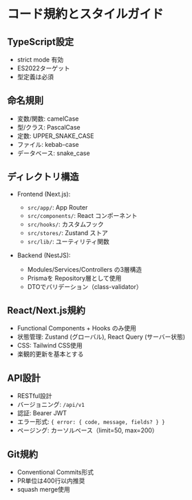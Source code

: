 # コード規約とスタイルガイド

## TypeScript設定
- strict mode 有効
- ES2022ターゲット
- 型定義は必須

## 命名規則
- 変数/関数: camelCase
- 型/クラス: PascalCase  
- 定数: UPPER_SNAKE_CASE
- ファイル: kebab-case
- データベース: snake_case

## ディレクトリ構造
- Frontend (Next.js):
  - `src/app/`: App Router
  - `src/components/`: React コンポーネント
  - `src/hooks/`: カスタムフック
  - `src/stores/`: Zustand ストア
  - `src/lib/`: ユーティリティ関数

- Backend (NestJS):
  - Modules/Services/Controllers の3層構造
  - Prismaを Repository層として使用
  - DTOでバリデーション（class-validator）

## React/Next.js規約
- Functional Components + Hooks のみ使用
- 状態管理: Zustand (グローバル), React Query (サーバー状態)
- CSS: Tailwind CSS使用
- 楽観的更新を基本とする

## API設計
- RESTful設計
- バージョニング: `/api/v1`
- 認証: Bearer JWT
- エラー形式: `{ error: { code, message, fields? } }`
- ページング: カーソルベース（limit=50, max=200）

## Git規約
- Conventional Commits形式
- PR単位は400行以内推奨
- squash merge使用